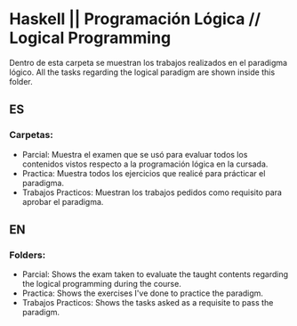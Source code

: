 # Haskell || Programación Lógica // Logical Programming

Dentro de esta carpeta se muestran los trabajos realizados en el paradigma lógico. All the tasks regarding the logical paradigm are shown inside this folder.

## ES
### Carpetas:

  - Parcial: Muestra el examen que se usó para evaluar todos los contenidos vistos respecto a la programación lógica en la cursada.
  - Practica: Muestra todos los ejercicios que realicé para prácticar el paradigma. 
  - Trabajos Practicos: Muestran los trabajos pedidos como requisito para aprobar el paradigma. 

## EN
### Folders:

  - Parcial: Shows the exam taken to evaluate the taught contents regarding the logical programming during the course.
  - Practica: Shows the exercises I've done to practice the paradigm.
  - Trabajos Practicos: Shows the tasks asked as a requisite to pass the paradigm.
